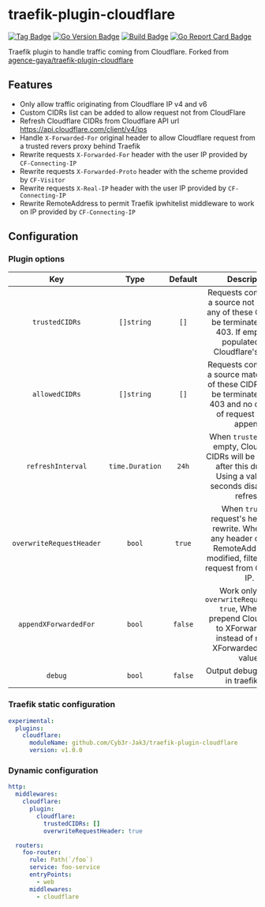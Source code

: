 # traefik-plugin-cloudflare

[![Tag Badge]][Tag] [![Go Version Badge]][Go Version] [![Build Badge]][Build] [![Go Report Card Badge]][Go Report Card]

Traefik plugin to handle traffic coming from Cloudflare. Forked from [agence-gaya/traefik-plugin-cloudflare](https://github.com/agence-gaya/traefik-plugin-cloudflare)

## Features

* Only allow traffic originating from Cloudflare IP v4 and v6 
* Custom CIDRs list can be added to allow request not from CloudFlare 
* Refresh Cloudflare CIDRs from Cloudflare API url https://api.cloudflare.com/client/v4/ips
* Handle `X-Forwarded-For` original header to allow Cloudflare request from a trusted revers proxy behind Traefik
* Rewrite requests `X-Forwarded-For` header with the user IP provided by `CF-Connecting-IP`
* Rewrite requests `X-Forwarded-Proto` header with the scheme provided by `CF-Visitor`
* Rewrite requests `X-Real-IP` header with the user IP provided by `CF-Connecting-IP`
* Rewrite RemoteAddress to permit Traefik ipwhitelist middleware to work on IP provided by `CF-Connecting-IP`

## Configuration

### Plugin options

|           Key            | Type            | Default  |                                                                        Description                                                                        |
|:------------------------:|:---------------:|:--------:|:---------------------------------------------------------------------------------------------------------------------------------------------------------:|
|      `trustedCIDRs`      | `[]string`      |   `[]`   |      Requests coming from a source not matching any of these CIDRs will be terminated with a 403. If empty, it is populated with Cloudflare's CIDRs.      |
|      `allowedCIDRs`      | `[]string`      |   `[]`   |          Requests coming from a source matching any of these CIDRs will not be terminated with a 403 and no overwrite of request header append.           |
|    `refreshInterval`     | `time.Duration` |  `24h`   |         When `trustedCIDRs` is empty, Cloudflare's CIDRs will be refreshed after this duration. Using a value of 0 seconds disables the refresh.          |
| `overwriteRequestHeader` | `bool`          |  `true`  | When `true`, the request's header are rewrite. When `false` any header or traefik RemoteAddress are modified, filter only the request from Cloudflare IP. |
| `appendXForwardedFor`    | `bool`          |  `false` | Work only when `overwriteRequestHeader` `true`, When `true` prepend Cloudflare IP to XForwardedFor instead of replace XForwardedFor first value.  |
|         `debug`          | `bool`          | `false`  |                                                           Output debug message in traefik log.                                                            |

### Traefik static configuration

```yaml
experimental:
  plugins:
    cloudflare:
      moduleName: github.com/Cyb3r-Jak3/traefik-plugin-cloudflare
      version: v1.0.0
```

### Dynamic configuration

```yaml
http:
  middlewares:
    cloudflare:
      plugin:
        cloudflare:
          trustedCIDRs: []
          overwriteRequestHeader: true

  routers:
    foo-router:
      rule: Path(`/foo`)
      service: foo-service
      entryPoints:
        - web
      middlewares:
        - cloudflare
```

[Tag]: https://github.com/Cyb3r-Jak3/traefik-plugin-cloudflare/tags
[Tag Badge]: https://img.shields.io/github/v/tag/Cyb3r-Jak3/traefik-plugin-cloudflare?sort=semver
[Go Version]: /go.mod
[Go Version Badge]: https://img.shields.io/github/go-mod/go-version/Cyb3r-Jak3/traefik-plugin-cloudflare
[Build]: https://github.com/Cyb3r-Jak3/traefik-plugin-cloudflare/actions/workflows/test.yml
[Build Badge]: https://img.shields.io/github/actions/workflow/status/Cyb3r-Jak3/traefik-plugin-cloudflare/test.yml
[Go Report Card]: https://goreportcard.com/report/github.com/Cyb3r-Jak3/traefik-plugin-cloudflare
[Go Report Card Badge]: https://goreportcard.com/badge/github.com/Cyb3r-Jak3/traefik-plugin-cloudflare
